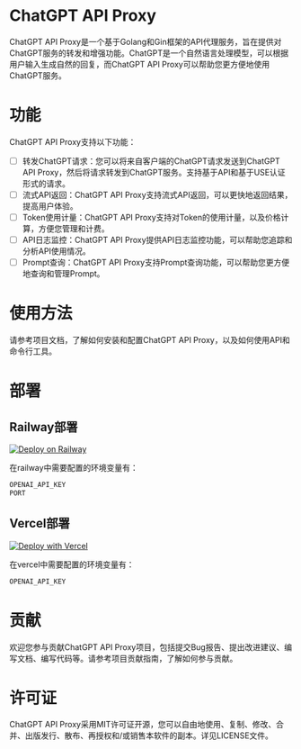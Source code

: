 # ChatGPT API Proxy
ChatGPT API Proxy是一个基于Golang和Gin框架的API代理服务，旨在提供对ChatGPT服务的转发和增强功能。ChatGPT是一个自然语言处理模型，可以根据用户输入生成自然的回复，而ChatGPT
API Proxy可以帮助您更方便地使用ChatGPT服务。

# 功能
ChatGPT API Proxy支持以下功能：

- [ ] 转发ChatGPT请求：您可以将来自客户端的ChatGPT请求发送到ChatGPT API Proxy，然后将请求转发到ChatGPT服务。支持基于API和基于USE认证形式的请求。
- [ ] 流式API返回：ChatGPT API Proxy支持流式API返回，可以更快地返回结果，提高用户体验。
- [ ] Token使用计量：ChatGPT API Proxy支持对Token的使用计量，以及价格计算，方便您管理和计费。
- [ ] API日志监控：ChatGPT API Proxy提供API日志监控功能，可以帮助您追踪和分析API使用情况。
- [ ] Prompt查询：ChatGPT API Proxy支持Prompt查询功能，可以帮助您更方便地查询和管理Prompt。

# 使用方法

请参考项目文档，了解如何安装和配置ChatGPT API Proxy，以及如何使用API和命令行工具。

# 部署
## Railway部署
[![Deploy on Railway](https://railway.app/button.svg)](https://railway.app/new/template/ZweBXA)

在railway中需要配置的环境变量有：
```markdown
OPENAI_API_KEY
PORT
```

## Vercel部署
[![Deploy with Vercel](https://vercel.com/button)](https://vercel.com/new/clone?repository-url=https%3A%2F%2Fgithub.com%2Fvercel%2Fnext.js%2Ftree%2Fcanary%2Fexamples%2Fhello-world)

在vercel中需要配置的环境变量有：
```markdown
OPENAI_API_KEY
```

# 贡献

欢迎您参与贡献ChatGPT API Proxy项目，包括提交Bug报告、提出改进建议、编写文档、编写代码等。请参考项目贡献指南，了解如何参与贡献。

# 许可证

ChatGPT API Proxy采用MIT许可证开源，您可以自由地使用、复制、修改、合并、出版发行、散布、再授权和/或销售本软件的副本。详见LICENSE文件。

